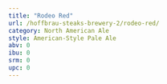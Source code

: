 ```yaml
---
title: "Rodeo Red"
url: /hoffbrau-steaks-brewery-2/rodeo-red/
category: North American Ale
style: American-Style Pale Ale
abv: 0
ibu: 0
srm: 0
upc: 0
---
```


